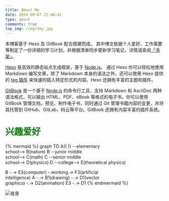 ```yaml
---
title: About Me
date: 2019-09-07 21:46:41
type: about
comments: true
top_img: /img/sky.jpg
---
```


本博客基于 Hexo 及 GitBook 配合搭建而成。
其中博文依据个人爱好、工作需要等制定了一份详细的学习计划，并根据清单同步更新学习笔记，详情请查阅[「书架」](/posts/SUMMARY/)。

[Hexo](https://hexo.io/zh-cn/) 是高效的静态站点生成框架，基于 [Node.js](https://nodejs.org/)。 通过 Hexo 你可以轻松地使用 Markdown 编写文章，除了 Markdown 本身的语法之外，还可以使用 Hexo 提供的 [tag 插件](https://hexo.io/zh-cn/docs/tag-plugins.html) 来快速的插入特定形式的内容。Hexo 还拥有丰富的主题和插件。

[GitBook](https://www.gitbook.com/) 是一个基于 [Node.js](https://nodejs.org/) 的命令行工具，支持 Markdown 和 AsciiDoc 两种语法格式，可以输出 HTML、PDF、eBook 等格式的电子书。你可以使用 GitBook 管理文档，预览、制作电子书，同时通过 Git 管理书籍内容的变更，并将其托管到 GitHub、GitLab、码云等平台。GitBook 还拥有内容丰富的插件系统。

# <font color="green">兴趣爱好</font>

{% mermaid %}
graph TD
A(( )) --elementary<br >school--> B(nature)
B --junior middle<br >school--> C(math)
C --senior middle<br >school--> D(physics)
D --college--> E(theoretical physics)

B -.-> E3(computer) -.working.-> F3(artificial<br>intelligence) 
A -.-> B1(drawing) -.-> D1(vector<br>graphics) -.-> D2(animation)
E3 -.-> D1
{% endmermaid %}

![夜景](/img/china-night.jpg)



